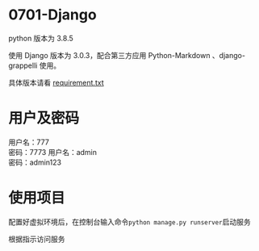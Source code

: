 <!-- readme.md -->
<!-- author: fudamai -->

# 0701-Django

python 版本为 3.8.5

使用 Django 版本为 3.0.3，配合第三方应用 Python-Markdown 、django-grappelli 使用。

具体版本请看 [requirement.txt](0703-Django高级操作\requirements.txt)

# 用户及密码

用户名：777  
密码：7773
用户名：admin  
密码：admin123

# 使用项目

配置好虚拟环境后，在控制台输入命令```python manage.py runserver```启动服务

根据指示访问服务
